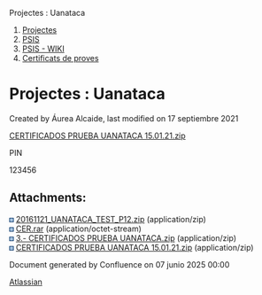 Projectes : Uanataca  

1.  [Projectes](index.md)
2.  [PSIS](PSIS_24215797.md)
3.  [PSIS - WIKI](PSIS---WIKI_24215598.md)
4.  [Certificats de proves](Certificats-de-proves_24215620.md)

Projectes : Uanataca
====================

Created by Áurea Alcaide, last modified on 17 septiembre 2021

[CERTIFICADOS PRUEBA UANATACA 15.01.21.zip](attachments/24216551/61931608.zip)

PIN

123456

  

Attachments:
------------

![](images/icons/bullet_blue.gif) [20161121\_UANATACA\_TEST\_P12.zip](attachments/24216551/24216585.zip) (application/zip)  
![](images/icons/bullet_blue.gif) [CER.rar](attachments/24216551/24216586.rar) (application/octet-stream)  
![](images/icons/bullet_blue.gif) [3.- CERTIFICADOS PRUEBA UANATACA.zip](attachments/24216551/30867870.zip) (application/zip)  
![](images/icons/bullet_blue.gif) [CERTIFICADOS PRUEBA UANATACA 15.01.21.zip](attachments/24216551/61931608.zip) (application/zip)  

Document generated by Confluence on 07 junio 2025 00:00

[Atlassian](http://www.atlassian.com/)
